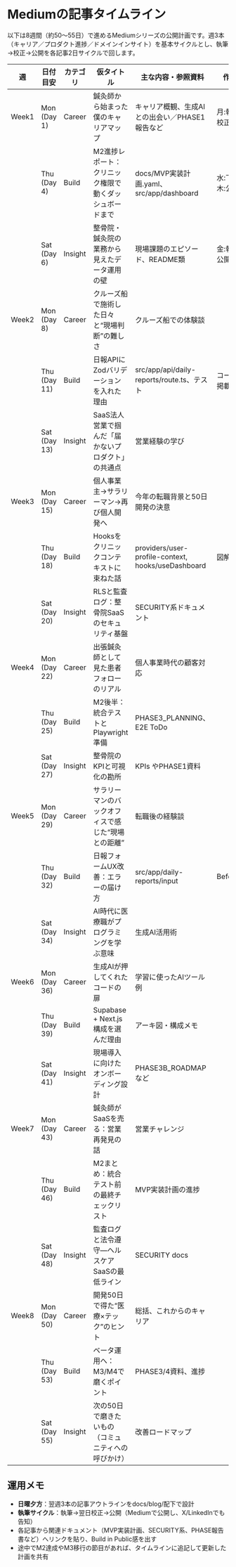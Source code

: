 # Mediumの記事タイムライン

以下は8週間（約50～55日）で進めるMediumシリーズの公開計画です。週3本（キャリア／プロダクト進捗／ドメインインサイト）を基本サイクルとし、執筆→校正→公開を各記事2日サイクルで回します。

| 週 | 日付目安 | カテゴリ | 仮タイトル | 主な内容・参照資料 | 作業メモ |
|----|---------|-----------|------------|---------------------|-----------|
| Week1 | Mon (Day 1) | Career | 鍼灸師から始まった僕のキャリアマップ | キャリア概観、生成AIとの出会い／PHASE1報告など | 月:執筆→火:校正・公開 |
|      | Thu (Day 4) | Build  | M2進捗レポート：クリニック権限で動くダッシュボードまで | docs/MVP実装計画.yaml、src/app/dashboard | 水:下書き→木:公開 |
|      | Sat (Day 6) | Insight| 整骨院・鍼灸院の業務から見えたデータ運用の壁 | 現場課題のエピソード、README類 | 金:執筆→土:公開 |
| Week2 | Mon (Day 8) | Career | クルーズ船で施術した日々と“現場判断”の難しさ | クルーズ船での体験談 | |
|      | Thu (Day 11) | Build | 日報APIにZodバリデーションを入れた理由 | src/app/api/daily-reports/route.ts、テスト | コード断片掲載 |
|      | Sat (Day 13) | Insight | SaaS法人営業で掴んだ「届かないプロダクト」の共通点 | 営業経験の学び | |
| Week3 | Mon (Day 15) | Career | 個人事業主→サラリーマン→再び個人開発へ | 今年の転職背景と50日開発の決意 | |
|      | Thu (Day 18) | Build  | Hooksをクリニックコンテキストに束ねた話 | providers/user-profile-context, hooks/useDashboard | 図解添付 |
|      | Sat (Day 20) | Insight| RLSと監査ログ：整骨院SaaSのセキュリティ基盤 | SECURITY系ドキュメント | |
| Week4 | Mon (Day 22) | Career | 出張鍼灸師として見た患者フォローのリアル | 個人事業時代の顧客対応 | |
|      | Thu (Day 25) | Build | M2後半：統合テストとPlaywright準備 | PHASE3_PLANNING、E2E ToDo | |
|      | Sat (Day 27) | Insight| 整骨院のKPIと可視化の勘所 | KPIs やPHASE1資料 | |
| Week5 | Mon (Day 29) | Career | サラリーマンのバックオフィスで感じた“現場との距離” | 転職後の経験談 | |
|      | Thu (Day 32) | Build | 日報フォームUX改善：エラーの届け方 | src/app/daily-reports/input | Before/After |
|      | Sat (Day 34) | Insight| AI時代に医療職がプログラミングを学ぶ意味 | 生成AI活用術 | |
| Week6 | Mon (Day 36) | Career | 生成AIが押してくれたコードの扉 | 学習に使ったAIツール例 | |
|      | Thu (Day 39) | Build | Supabase + Next.js構成を選んだ理由 | アーキ図・構成メモ | |
|      | Sat (Day 41) | Insight| 現場導入に向けたオンボーディング設計 | PHASE3B_ROADMAP など | |
| Week7 | Mon (Day 43) | Career | 鍼灸師がSaaSを売る：営業再発見の話 | 営業チャレンジ | |
|      | Thu (Day 46) | Build | M2まとめ：統合テスト前の最終チェックリスト | MVP実装計画の進捗 | |
|      | Sat (Day 48) | Insight| 監査ログと法令遵守―ヘルスケアSaaSの最低ライン | SECURITY docs | |
| Week8 | Mon (Day 50) | Career | 開発50日で得た“医療×テック”のヒント | 総括、これからのキャリア | |
|      | Thu (Day 53) | Build | ベータ運用へ：M3/M4で磨くポイント | PHASE3/4資料、進捗 | |
|      | Sat (Day 55) | Insight| 次の50日で磨きたいもの（コミュニティへの呼びかけ） | 改善ロードマップ | |

## 運用メモ
- **日曜夕方**：翌週3本の記事アウトラインをdocs/blog/配下で設計
- **執筆サイクル**：執筆→翌日校正→公開（Mediumで公開し、X/LinkedInでも告知）
- 各記事から関連ドキュメント（MVP実装計画、SECURITY系、PHASE報告書など）へリンクを貼り、Build in Public感を出す
- 途中でM2達成やM3移行の節目があれば、タイムラインに追記して更新した計画を共有
